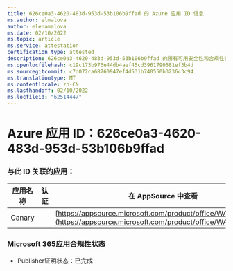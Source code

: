 ```yaml
---
title: 626ce0a3-4620-483d-953d-53b106b9ffad 的 Azure 应用 ID 信息
ms.author: elmalova
author: elenamalova
ms.date: 02/10/2022
ms.topic: article
ms.service: attestation
certification_type: attested
description: 626ce0a3-4620-483d-953d-53b106b9ffad 的所有可用安全性和合规性信息。
ms.openlocfilehash: c19c173b976e44db4aef45cd3961790581ef3b4d
ms.sourcegitcommit: c7d072ca68760947ef4d531b740550b3236c3c94
ms.translationtype: MT
ms.contentlocale: zh-CN
ms.lasthandoff: 02/10/2022
ms.locfileid: "62514447"
---
```

# <a name="azure-app-id-626ce0a3-4620-483d-953d-53b106b9ffad"></a>Azure 应用 ID：626ce0a3-4620-483d-953d-53b106b9ffad


### <a name="apps-associated-with-this-id"></a>与此 ID 关联的应用：
| **应用名称** | **认证** | **在 AppSource 中查看** |
|--------------|---------------|-----------------------|
| [Canary](https://docs.microsoft.com/microsoft-365-app-certification/forward/WA200003193) |  | [https://appsource.microsoft.com/product/office/WA200003193](https://appsource.microsoft.com/product/office/WA200003193) |

### <a name="microsoft-365-app-compliance-status"></a>Microsoft 365应用合规性状态
- Publisher证明状态：已完成
